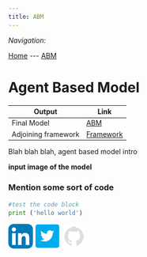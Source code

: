 ```yaml
---
title: ABM
---
```


*Navigation:*

[Home](https://adamjohnst21.github.io/website/) --- [ABM](https://adamjohnst21.github.io/agent_based_model/)




# Agent Based Model



Output | Link
--|--
Final Model | [ABM](https://github.com/adamjohnst21/agent_based_model/blob/master/model9.py)
Adjoining framework | [Framework]()




Blah blah blah, agent based model intro 

**input image of the model**

### Mention some sort of code
```python
#test the code block
print ('hello world')
``` 




[![linkedinLogo](https://github.com/adamjohnst21/agent_based_model/blob/master/docs/linkedin.png?raw=true)](https://www.linkedin.com/in/adamjohnstonuk/) [![TwitterLogo](https://github.com/adamjohnst21/agent_based_model/blob/master/docs/twitter.jpg?raw=true)](https://twitter.com/adamjohnst21) [![GitLogo](https://github.com/adamjohnst21/agent_based_model/blob/master/docs/git.png?raw=true)](https://github.com/adamjohnst21)
